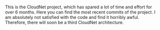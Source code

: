 This is the CloudNet project, which has spared a lot of time and effort for over 6 months. 
Here you can find the most recent commits of the project. 
I am absolutely not satisfied with the code and find it horribly awful. 
Therefore, there will soon be a third CloudNet architecture.